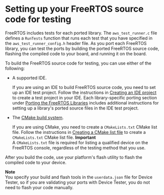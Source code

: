 # Setting up your FreeRTOS source code for testing<a name="testing-set-up"></a>

FreeRTOS includes tests for each ported library\. The `aws_test_runner.c` file defines a `RunTests` function that runs each test that you have specified in the `aws_test_runner_config.h` header file\. As you port each FreeRTOS library, you can test the ports by building the ported FreeRTOS source code, flashing the compiled code to your board, and running it on the board\. 

To build the FreeRTOS source code for testing, you can use either of the following:
+ A supported IDE\.

  If you are using an IDE to build FreeRTOS source code, you need to set up an IDE test project\. Follow the instructions in [Creating an IDE project](porting-create-project.md) to create a test project in your IDE\. Each library\-specific porting section under [Porting the FreeRTOS Libraries](afr-porting.md) includes additional instructions for setting up a library's ported source files in the IDE test project\.
+ The [CMake build system](https://cmake.org/)\.

  If you are using CMake, you need to create a `CMakeLists.txt` CMake list file\. Follow the instructions in [Creating a CMake list file](porting-cmake-setup.md) to create a `CMakeLists.txt` CMake list file\.
**Important**  
A `CMakeLists.txt` file is required for listing a qualified device on the FreeRTOS console, regardless of the testing method that you use\.

After you build the code, use your platform's flash utility to flash the compiled code to your device\.

**Note**  
You specify your build and flash tools in the `userdata.json` file for Device Tester, so if you are validating your ports with Device Tester, you do not need to flash your code manually\.